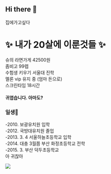 ## Hi there 👋
집에가고싶다

# ✨ 내가 20살에 이룬것들 ✨
슈의 라면가게 42500원 <br>
좀비고 99렙 <br>
수험생 키우기 서울대 진학 <br>
멜론 vip 유지 중 (엄마 돈으로) <br>
스크린타임 18시간
#### 귀엽습니다. 아마도? <br>

### 일생🌱
-2010. 보광유치원 입학<br>
-2012. 국방대유치원 졸업<br>
-2013. 3. 4 서울하늘초등학교 입학<br>
-2014. 대충 3월쯤 부산 화정초등학교 전학<br>
-2015. 3. 부산 덕두초등학교 <br>
아 귀찮아

<a href="https://www.instagram.com/swxn3o/"><img src="https://img.shields.io/badge/instagram-FF0069?style=flat-square&logo=instagram&logoColor=white&link=https://www.instagram.com/swxn3o/"/></a>

<!--
**suwan9393/suwan9393** is a ✨ _special_ ✨ repository because its `README.md` (this file) appears on your GitHub profile.

Here are some ideas to get you started:

- 🔭 I’m currently working on ...
- 🌱 I’m currently learning ...
- 👯 I’m looking to collaborate on ...
- 🤔 I’m looking for help with ...
- 💬 Ask me about ...
- 📫 How to reach me: ...
- 😄 Pronouns: ...
- ⚡ Fun fact: ...
-->
